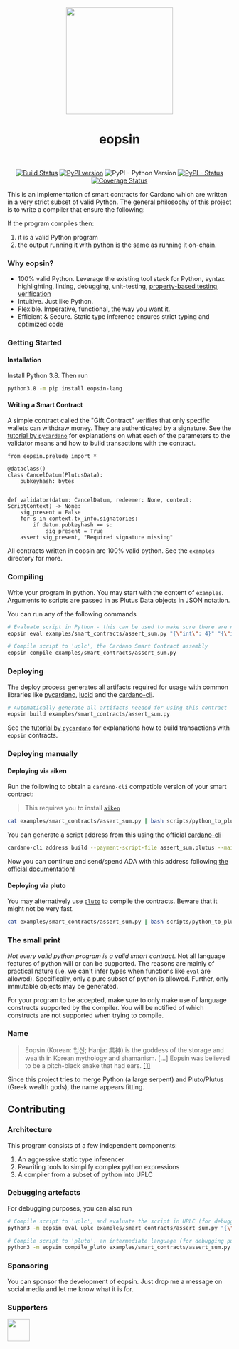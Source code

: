
<div align="center">

<img  src="https://raw.githubusercontent.com/ImperatorLang/eopsin/c485feda7b5e7eb0d835f3ad39eed679b96aa05c/eopsin.png" width="240" />
<h1 style="text-align: center;">eopsin</h1></br>

[![Build Status](https://app.travis-ci.com/ImperatorLang/eopsin.svg?branch=master)](https://app.travis-ci.com/ImperatorLang/eopsin)
[![PyPI version](https://badge.fury.io/py/eopsin-lang.svg)](https://pypi.org/project/eopsin-lang/)
![PyPI - Python Version](https://img.shields.io/pypi/pyversions/eopsin-lang.svg)
[![PyPI - Status](https://img.shields.io/pypi/status/eopsin-lang.svg)](https://pypi.org/project/eopsin-lang/)
[![Coverage Status](https://coveralls.io/repos/github/ImperatorLang/eopsin/badge.svg?branch=master)](https://coveralls.io/github/ImperatorLang/eopsin?branch=master)

</div>

This is an implementation of smart contracts for Cardano which are written in a very strict subset of valid Python.
The general philosophy of this project is to write a compiler that 
ensure the following:

If the program compiles then:
1. it is a valid Python program
2. the output running it with python is the same as running it on-chain.

### Why eopsin?
- 100% valid Python. Leverage the existing tool stack for Python, syntax highlighting, linting, debugging, unit-testing, [property-based testing](https://hypothesis.readthedocs.io/), [verification](https://github.com/marcoeilers/nagini)
- Intuitive. Just like Python.
- Flexible. Imperative, functional, the way you want it.
- Efficient & Secure. Static type inference ensures strict typing and optimized code


### Getting Started

#### Installation

Install Python 3.8. Then run

```bash
python3.8 -m pip install eopsin-lang
```

#### Writing a Smart Contract

A simple contract called the "Gift Contract" verifies that only specific wallets can withdraw money.
They are authenticated by a signature.
See the [tutorial by `pycardano`](https://pycardano.readthedocs.io/en/latest/guides/plutus.html) for explanations on what each of the parameters to the validator means
and how to build transactions with the contract.

```python3
from eopsin.prelude import *

@dataclass()
class CancelDatum(PlutusData):
    pubkeyhash: bytes


def validator(datum: CancelDatum, redeemer: None, context: ScriptContext) -> None:
    sig_present = False
    for s in context.tx_info.signatories:
        if datum.pubkeyhash == s:
            sig_present = True
    assert sig_present, "Required signature missing"
```

All contracts written in eopsin are 100% valid python.
See the `examples` directory for more.

### Compiling

Write your program in python. You may start with the content of `examples`.
Arguments to scripts are passed in as Plutus Data objects in JSON notation.

You can run any of the following commands
```bash
# Evaluate script in Python - this can be used to make sure there are no obvious errors
eopsin eval examples/smart_contracts/assert_sum.py "{\"int\": 4}" "{\"int\": 38}" "{\"constructor\": 0, \"fields\": []}"

# Compile script to 'uplc', the Cardano Smart Contract assembly
eopsin compile examples/smart_contracts/assert_sum.py
```

### Deploying

The deploy process generates all artifacts required for usage with common libraries like [pycardano](https://github.com/Python-Cardano/pycardano), [lucid](https://github.com/spacebudz/lucid) and the [cardano-cli](https://github.com/input-output-hk/cardano-node).

```bash
# Automatically generate all artifacts needed for using this contract
eopsin build examples/smart_contracts/assert_sum.py
```

See the [tutorial by `pycardano`](https://pycardano.readthedocs.io/en/latest/guides/plutus.html) for explanations how to build transactions with `eopsin` contracts.

### Deploying manually

#### Deploying via aiken

Run the following to obtain a `cardano-cli` compatible version of your smart contract:

> This requires you to install [`aiken`](https://github.com/aiken-lang/aiken)

```bash
cat examples/smart_contracts/assert_sum.py | bash scripts/python_to_plutus_via_aiken.sh > assert_sum.plutus
```

You can generate a script address from this using the official [cardano-cli](https://github.com/input-output-hk/cardano-node#using-cardano-cli)
```bash
cardano-cli address build --payment-script-file assert_sum.plutus --mainnet
```

Now you can continue and send/spend ADA with this address following [the official documentation](https://github.com/input-output-hk/cardano-node/blob/master/doc/reference/plutus/plutus-spending-script-example.md)!

#### Deploying via pluto

You may alternatively use [`pluto`](https://github.com/Plutonomicon/pluto) to compile the contracts.
Beware that it might not be very fast.

```bash
cat examples/smart_contracts/assert_sum.py | bash scripts/python_to_plutus_via_pluto.sh > assert_sum.plutus
```


### The small print

_Not every valid python program is a valid smart contract_.
Not all language features of python will or can be supported.
The reasons are mainly of practical nature (i.e. we can't infer types when functions like `eval` are allowed).
Specifically, only a pure subset of python is allowed.
Further, only immutable objects may be generated.

For your program to be accepted, make sure to only make use of language constructs supported by the compiler.
You will be notified of which constructs are not supported when trying to compile.

### Name

> Eopsin (Korean: 업신; Hanja: 業神) is the goddess of the storage and wealth in Korean mythology and shamanism. 
> [...] Eopsin was believed to be a pitch-black snake that had ears. [[1]](https://en.wikipedia.org/wiki/Eopsin)

Since this project tries to merge Python (a large serpent) and Pluto/Plutus (Greek wealth gods), the name appears fitting.

## Contributing

### Architecture

This program consists of a few independent components:
1. An aggressive static type inferencer
2. Rewriting tools to simplify complex python expressions
3. A compiler from a subset of python into UPLC

### Debugging artefacts

For debugging purposes, you can also run

```bash
# Compile script to 'uplc', and evaluate the script in UPLC (for debugging purposes)
python3 -m eopsin eval_uplc examples/smart_contracts/assert_sum.py "{\"int\": 4}" "{\"int\": 38}" "{\"constructor\": 0, \"fields\": []}"

# Compile script to 'pluto', an intermediate language (for debugging purposes)
python3 -m eopsin compile_pluto examples/smart_contracts/assert_sum.py
```

### Sponsoring

You can sponsor the development of eopsin. Just drop me a message on social media and let me know what it is for.

### Supporters

<img  src="https://avatars.githubusercontent.com/u/91151317?v=4" width="50" />
